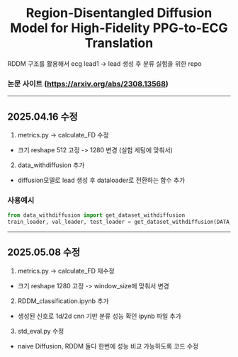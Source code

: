<h1 align="center"> 
Region-Disentangled Diffusion Model for High-Fidelity PPG-to-ECG Translation
</h1>

RDDM 구조를 활용해서 ecg lead1 -> lead 생성 후 분류 실험을 위한 repo  

### 논문 사이트 (https://arxiv.org/abs/2308.13568)

---

## 2025.04.16 수정  

1. metrics.py -> calculate_FD 수정  
- 크기 reshape 512 고정 -> 1280 변경 (실험 세팅에 맞춰서)

2. data_withdiffusion 추가
- diffusion모델로 lead 생성 후 dataloader로 전환하는 함수 추가

### 사용예시

```python
from data_withdiffusion import get_dataset_withdiffusion
train_loader, val_loader, test_loader = get_dataset_withdiffusion(DATA_PATH = '/cap/RDDM-main/datasets/', MODEL_PATH='/cap/RDDM-main/hsh/ECG2ECG_FINAL/LEAD1TO' ,lead_num=[2], only_one=False)
```
---

## 2025.05.08 수정  

1. metrics.py -> calculate_FD 재수정  
- 크기 reshape 1280 고정 -> window_size에 맞춰서 변경

2. RDDM_classification.ipynb 추가  
- 생성된 신호로 1d/2d cnn 기반 분류 성능 확인 ipynb 파일 추가  

3. std_eval.py 수정  
- naive Diffusion, RDDM 둘다 한번에 성능 비교 가능하도록 코드 수정  
  


